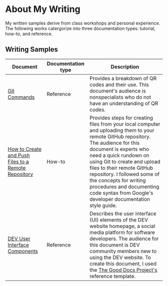# About My Writing
My written samples derive from class workshops and personal experience. The following works catergorize into three documentation types: tutorial, how-to, and reference.
## Writing Samples
| Document | Documentation type | Description |
| ------------- | ------------------ | ----------- |
| [Git Commands](https://github.com/shanelandis/portfolio/blob/main/git%20commands) | Reference | Provides a breakdown of QR codes and their use. This document's audience is nonspecialists who do not have an understanding of QR codes.
| [How to Create and Push Files to a Remote Repository]() | How-to | Provides steps for creating files from your local computer and uploading them to your remote GitHub repository. The audience for this document is experts who need a quick rundown on using Git to create and upload files to their remote GitHub repository. I followed some of the concepts for writing procedures and documenting code syntax from Google's developer documentation style guide.
| [DEV User Interface Components]() | Reference | Describes the user interface (UI) elements of the DEV website homepage, a social media platform for software developers. The audience for this document is DEV community members new to using the DEV website. To create this document, I used the [The Good Docs Project's]() reference template.|
